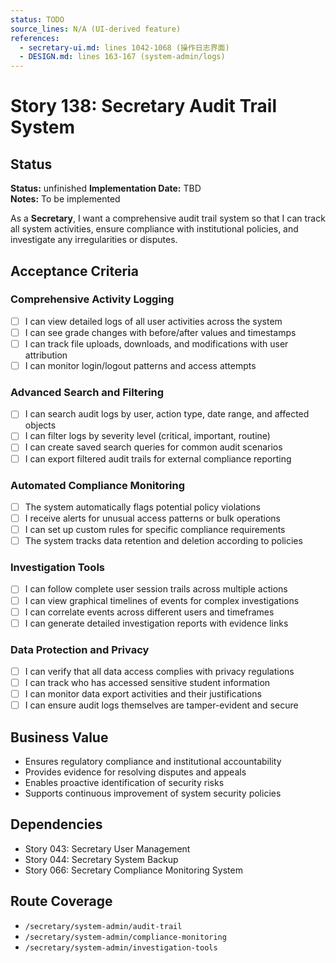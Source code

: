 ```yaml
---
status: TODO
source_lines: N/A (UI-derived feature)
references:
  - secretary-ui.md: lines 1042-1068 (操作日志界面)
  - DESIGN.md: lines 163-167 (system-admin/logs)
---
```

# Story 138: Secretary Audit Trail System

## Status
**Status:** unfinished
**Implementation Date:** TBD  
**Notes:** To be implemented

As a **Secretary**, I want a comprehensive audit trail system so that I can track all system activities, ensure compliance with institutional policies, and investigate any irregularities or disputes.

## Acceptance Criteria

### Comprehensive Activity Logging
- [ ] I can view detailed logs of all user activities across the system
- [ ] I can see grade changes with before/after values and timestamps
- [ ] I can track file uploads, downloads, and modifications with user attribution
- [ ] I can monitor login/logout patterns and access attempts

### Advanced Search and Filtering
- [ ] I can search audit logs by user, action type, date range, and affected objects
- [ ] I can filter logs by severity level (critical, important, routine)
- [ ] I can create saved search queries for common audit scenarios
- [ ] I can export filtered audit trails for external compliance reporting

### Automated Compliance Monitoring
- [ ] The system automatically flags potential policy violations
- [ ] I receive alerts for unusual access patterns or bulk operations
- [ ] I can set up custom rules for specific compliance requirements
- [ ] The system tracks data retention and deletion according to policies

### Investigation Tools
- [ ] I can follow complete user session trails across multiple actions
- [ ] I can view graphical timelines of events for complex investigations
- [ ] I can correlate events across different users and timeframes
- [ ] I can generate detailed investigation reports with evidence links

### Data Protection and Privacy
- [ ] I can verify that all data access complies with privacy regulations
- [ ] I can track who has accessed sensitive student information
- [ ] I can monitor data export activities and their justifications
- [ ] I can ensure audit logs themselves are tamper-evident and secure

## Business Value
- Ensures regulatory compliance and institutional accountability
- Provides evidence for resolving disputes and appeals
- Enables proactive identification of security risks
- Supports continuous improvement of system security policies

## Dependencies
- Story 043: Secretary User Management
- Story 044: Secretary System Backup
- Story 066: Secretary Compliance Monitoring System

## Route Coverage
- `/secretary/system-admin/audit-trail`
- `/secretary/system-admin/compliance-monitoring`
- `/secretary/system-admin/investigation-tools`
